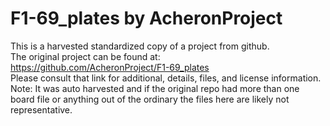 
# F1-69_plates by AcheronProject  
This is a harvested standardized copy of a project from github.  
The original project can be found at:  
https://github.com/AcheronProject/F1-69_plates  
Please consult that link for additional, details, files, and license information.  
Note: It was auto harvested and if the original repo had more than one board file or anything out of the ordinary the files here are likely not representative.  
    